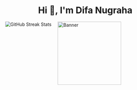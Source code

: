 <h1 align="center">Hi 👋, I'm Difa Nugraha</h1>

<div style="display: flex; align-items: flex-start; gap: 20px;">
  <!-- Gambar statistik GitHub -->
  <img src="https://nirzak-streak-stats.vercel.app/?user=difaanug&theme=dark&hide_border=false" alt="GitHub Streak Stats"/>

  <!-- Gambar banner -->
  <a href="#">
    <img src="https://github.com/blackcater/blackcater/raw/main/images/banner.gif" width="200" height="200" alt="Banner"/>
  </a>
</div>

